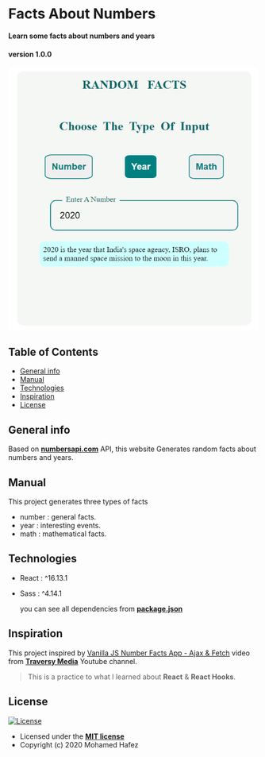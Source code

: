 
# Facts About Numbers
**Learn some facts about numbers and years**
#### version 1.0.0
![App preview](./Readme_assets/preview.png)
## Table of Contents
- [General info](#general-info)
- [Manual](#manual)
- [Technologies](#technologies)
- [Inspiration](#inspiration)
- [License](#license)

## General info
Based on [**numbersapi.com**](http://numbersapi.com/) API, this website Generates random facts about numbers and years.

## Manual
This project generates three types of facts

* number : general facts.
* year :       interesting events.
* math : mathematical facts.

## Technologies

 - React  : ^16.13.1
 - Sass    : ^4.14.1

    you can see all dependencies from **[package.json](package.json)**

## Inspiration
This project inspired by [Vanilla JS Number Facts App - Ajax & Fetch](https://www.youtube.com/watch?v=tUE2Nic21BA&t=3s) video from [**Traversy Media**](https://www.youtube.com/c/TraversyMedia/featured)  Youtube channel.

> This is a practice to what I learned about **React** & **React Hooks**.

## License
[![License](http://img.shields.io/:license-mit-blue.svg?style=flat-square)](http://badges.mit-license.org)

- Licensed under the **[MIT license](LICENSE)**
- Copyright (c) 2020 Mohamed Hafez
